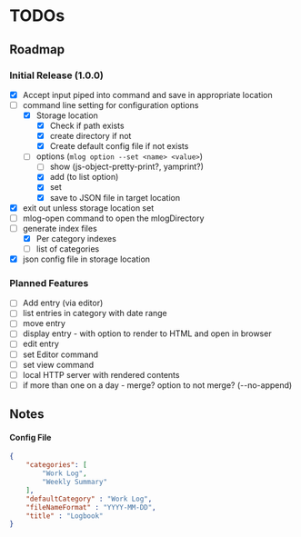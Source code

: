 # TODOs

## Roadmap

### Initial Release (1.0.0)

- [x] Accept input piped into command and save in appropriate location
- [ ] command line setting for configuration options
    - [x] Storage location
        - [x] Check if path exists
        - [x] create directory if not
        - [x] Create default config file if not exists
    - [ ] options (`mlog option --set <name> <value>`)
        - [ ] show (js-object-pretty-print?, yamprint?)
        - [x] add (to list option)
        - [x] set
        - [x] save to JSON file in target location
- [x] exit out unless storage location set
- [ ] mlog-open command to open the mlogDirectory
- [ ] generate index files
    - [x] Per category indexes
    - [ ] list of categories
- [x] json config file in storage location

### Planned Features

- [ ] Add entry (via editor)
- [ ] list entries in category with date range
- [ ] move entry
- [ ] display entry - with option to render to HTML and open in browser
- [ ] edit entry
- [ ] set Editor command
- [ ] set view command
- [ ] local HTTP server with rendered contents
- [ ] if more than one on a day - merge?  option to not merge? (--no-append)

## Notes

#### Config File

```json
{
    "categories": [
        "Work Log",
        "Weekly Summary"
    ],
    "defaultCategory" : "Work Log",
    "fileNameFormat" : "YYYY-MM-DD",
    "title" : "Logbook"
}
```
